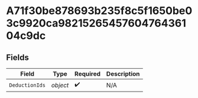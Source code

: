 # A71f30be878693b235f8c5f1650be03c9920ca9821526545760476436104c9dc


## Fields

| Field              | Type               | Required           | Description        |
| ------------------ | ------------------ | ------------------ | ------------------ |
| `DeductionIds`     | *object*           | :heavy_check_mark: | N/A                |